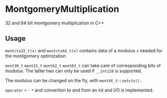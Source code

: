 # MontgomeryMultiplication
32 and 64 bit montgomery multiplication in C++

## Usage

`montctx32_t(x)` and `montctx64_t(x)` contains data of a modulus `x` needed for the montgomery optimization

`mont30_t` `mont31_t` `mont62_t` `mont63_t` can take care of corresponding bits of modulus. The latter two can only be used if `__int128` is supported. 

The modulus can be changed on the fly, with `montXX_t::setctx()`.
 
`operator` `+` `-` `*` and convertion to and from an int and I/O is implemented.
